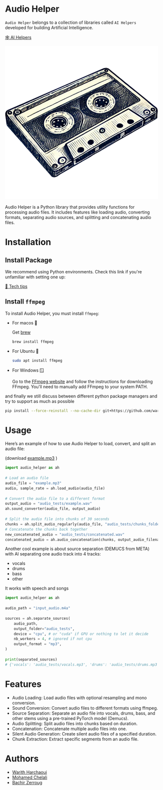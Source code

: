 # Audio Helper

`Audio Helper` belongs to a collection of libraries called `AI Helpers` developed for building Artificial Intelligence.

[🕸️ AI Helpers](https://harchaoui.org/warith/ai-helpers)

[![logo](assets/logo.png)](https://harchaoui.org/warith/ai-helpers)

Audio Helper is a Python library that provides utility functions for processing audio files. It includes features like loading audio, converting formats, separating audio sources, and splitting and concatenating audio files.

# Installation

## Install Package

We recommend using Python environments. Check this link if you're unfamiliar with setting one up:

[🥸 Tech tips](https://harchaoui.org/warith/4ml/#install)

## Install `ffmpeg` 
To install Audio Helper, you must install `ffmpeg`:

- For macos 🍎
  
  Get [brew](https://brew.sh)
  ```bash
  brew install ffmpeg
  ```
- For Ubuntu 🐧
  ```bash
  sudo apt install ffmpeg
  ```
- For Windows 🪟
  
  Go to the [FFmpeg website](https://ffmpeg.org/download.html) and follow the instructions for downloading FFmpeg. You'll need to manually add FFmpeg to your system PATH.
  
and finally we still discuss between different python package managers and try to support as much as possible



```bash
pip install --force-reinstall --no-cache-dir git+https://github.com/warith-harchaoui/audio-helper.git@v1.0.0
```

# Usage
Here’s an example of how to use Audio Helper to load, convert, and split an audio file:

(download [example.mp3](https://harchaoui.org/warith/example.mp3) )

```python
import audio_helper as ah

# Load an audio file
audio_file = "example.mp3"
audio, sample_rate = ah.load_audio(audio_file)

# Convert the audio file to a different format
output_audio = "audio_tests/example.wav"
ah.sound_converter(audio_file, output_audio)

# Split the audio file into chunks of 30 seconds
chunks = ah.split_audio_regularly(audio_file, "audio_tests/chunks_folder", split_time=30.0, overwrite = True)
# Concatenate the chunks back together
new_concatenated_audio = "audio_tests/concatenated.wav"
concatenated_audio = ah.audio_concatenation(chunks, output_audio_filename = new_concatenated_audio)
```

Another cool example is about source separation (DEMUCS from META) with AI separating one audio track into 4 tracks:
- vocals
- drums
- bass
- other

It works with speech and songs

```python
import audio_helper as ah

audio_path = "input_audio.m4a"

sources = ah.separate_sources(
    audio_path,
    output_folder="audio_tests",
    device = "cpu", # or "cuda" if GPU or nothing to let it decide
    nb_workers = 4, # ignored if not cpu
    output_format = "mp3",
)

print(separated_sources)
# {'vocals': 'audio_tests/vocals.mp3', 'drums': 'audio_tests/drums.mp3', 'bass': 'audio_tests/bass.mp3', 'other': 'audio_tests/other.mp3'}
```

# Features
- Audio Loading: Load audio files with optional resampling and mono conversion.
- Sound Conversion: Convert audio files to different formats using ffmpeg.
- Source Separation: Separate an audio file into vocals, drums, bass, and other stems using a pre-trained PyTorch model (Demucs).
- Audio Splitting: Split audio files into chunks based on duration.
- Concatenation: Concatenate multiple audio files into one.
- Silent Audio Generation: Create silent audio files of a specified duration.
- Chunk Extraction: Extract specific segments from an audio file.

# Authors
 - [Warith Harchaoui](https://harchaoui.org/warith)
 - [Mohamed Chelali](https://mchelali.github.io)
 - [Bachir Zerroug](https://www.linkedin.com/in/bachirzerroug)

